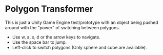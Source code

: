 Polygon Transformer
===================

This is just a Unity Game Engine test/prototype with an object being pushed around with the "power" of switching between polygons.

* Use w, a, s, d or the arrow keys to navigate.
* Use the space bar to jump.
* Left-click to switch polygons (Only sphere and cube are available).
